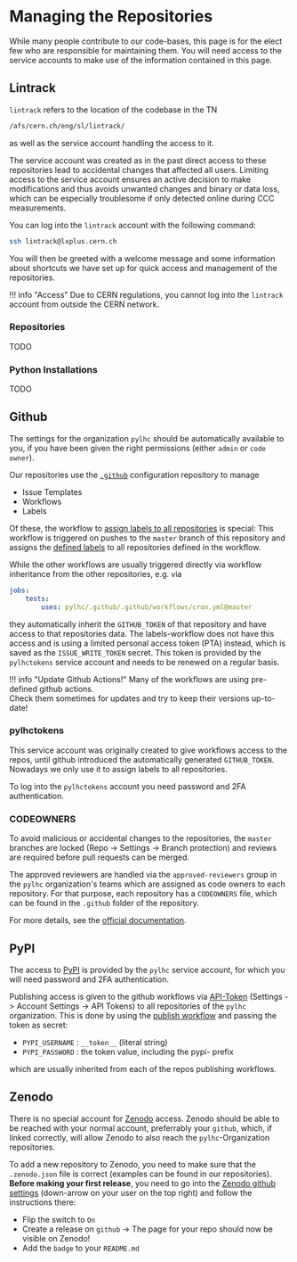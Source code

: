 # Managing the Repositories

While many people contribute to our code-bases, this page is for the elect few who are responsible for maintaining them.
You will need access to the service accounts to make use of the information contained in this page.

## Lintrack

`lintrack` refers to the location of the codebase in the TN

```bash
/afs/cern.ch/eng/sl/lintrack/
```

as well as the service account handling the access to it.

The service account was created as in the past direct access to these repositories lead to
accidental changes that affected all users.
Limiting access to the service account ensures an active decision to make modifications and thus avoids unwanted changes and binary or data loss,
which can be especially troublesome if only detected online during CCC measurements.

You can log into the `lintrack` account with the following command:

```bash
ssh lintrack@lxplus.cern.ch
```

You will then be greeted with a welcome message and some information about shortcuts we have set up for quick access and management of the repositories.

!!! info "Access"
    Due to CERN regulations, you cannot log into the `lintrack` account from outside the CERN network.

### Repositories

TODO

### Python Installations

TODO

## Github

The settings for the organization `pylhc` should be automatically available to you, if you have been given the right permissions (either `admin` or `code owner`).

Our repositories use the [`.github`][pylhc_github] configuration repository to manage

- Issue Templates
- Workflows
- Labels

Of these, the workflow to [assign labels to all repositories][pylhc_labels_workflow] is special:
This workflow is triggered on pushes to the `master` branch of this repository and assigns
the [defined labels][pylhc_labels_json] to all repositories defined in the workflow.

While the other workflows are usually triggered directly via workflow inheritance from the other repositories, e.g. via

```yaml
jobs:
    tests:
        uses: pylhc/.github/.github/workflows/cron.yml@master
```

they automatically inherit the `GITHUB_TOKEN` of that repository and have access to that repositories data.
The labels-workflow does not have this access and is using a limited personal access token (PTA) instead,
which is saved as the `ISSUE_WRITE_TOKEN` secret.
This token is provided by the `pylhctokens` service account and needs to be renewed on a regular basis.

!!! info "Update Github Actions!"
    Many of the workflows are using pre-defined github actions.<br>
    Check them sometimes for updates and try to keep their versions up-to-date!

### pylhctokens

This service account was originally created to give workflows access to the repos, until github introduced the automatically generated `GITHUB_TOKEN`.
Nowadays we only use it to assign labels to all repositories.

To log into the `pylhctokens` account you need password and 2FA authentication.

### CODEOWNERS

To avoid malicious or accidental changes to the repositories, the `master` branches are locked (Repo -> Settings -> Branch protection)
and reviews are required before pull requests can be merged.

The approved reviewers are handled via the `approved-reviewers` group in the `pylhc` organization's teams
which are assigned as code owners to each repository.
For that purpose, each repository has a `CODEOWNERS` file, which can be found in the `.github` folder of the repository.

For more details, see the [official documentation][github_codeowners].

## PyPI

The access to [PyPI][pypi] is provided by the `pylhc` service account, for which you will need password and 2FA authentication.

Publishing access is given to the github workflows via [API-Token](https://pypi.org/help/#apitoken) (Settings -> Account Settings -> API Tokens) to all repositories of the `pylhc` organization.
This is done by using the [publish workflow][pylhc_publish] and passing the token as secret:

- `PYPI_USERNAME` : `__token__` (literal string)
- `PYPI_PASSWORD` : the token value, including the pypi- prefix

which are usually inherited from each of the repos publishing workflows.

## Zenodo

There is no special account for [Zenodo][zenodo] access.
Zenodo should be able to be reached with your normal account, preferrably your `github`,
which, if linked correctly, will allow Zenodo to also reach the `pylhc`-Organization repositories.

To add a new repository to Zenodo, you need to make sure that the `.zenodo.json` file is correct (examples can be found in our repositories).
**Before making your first release**, you need to go into the [Zenodo github settings][zenodo_github] (down-arrow on your user on the top right) and follow the instructions there:

- Flip the switch to `On`
- Create a release on `github` -> The page for your repo should now be visible on Zenodo!
- Add the `badge` to your `README.md`


[pypi]: https://pypi.org
[zenodo]: https://zenodo.org
[zenodo_github]: https://zenodo.org/account/settings/github/
[pylhc_github]: https://github.com/pylhc/.github
[pylhc_publish]: https://github.com/pylhc/.github/blob/master/.github/workflows/publish.yml
[pypi_apitoken]: https://pypi.org/help/#apitoken
[pylhc_labels_workflow]: https://github.com/pylhc/.github/blob/master/.github/workflows/assign_labels_to_all_repos.yml
[pylhc_labels_json]: https://github.com/pylhc/.github/blob/master/labels/labels.json
[github_codeowners]: https://docs.github.com/en/repositories/managing-your-repositorys-settings-and-features/customizing-your-repository/about-code-owners